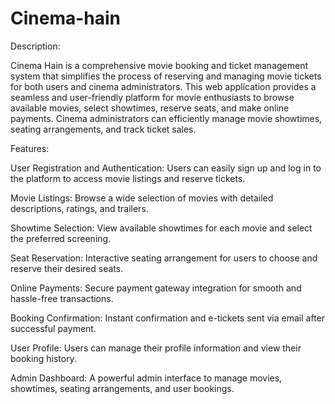 # Cinema-hain
Description:

Cinema Hain is a comprehensive movie booking and ticket management system that simplifies the process of reserving and managing movie tickets for both users and cinema administrators. This web application provides a seamless and user-friendly platform for movie enthusiasts to browse available movies, select showtimes, reserve seats, and make online payments. Cinema administrators can efficiently manage movie showtimes, seating arrangements, and track ticket sales.

Features:

User Registration and Authentication: Users can easily sign up and log in to the platform to access movie listings and reserve tickets.

Movie Listings: Browse a wide selection of movies with detailed descriptions, ratings, and trailers.

Showtime Selection: View available showtimes for each movie and select the preferred screening.

Seat Reservation: Interactive seating arrangement for users to choose and reserve their desired seats.

Online Payments: Secure payment gateway integration for smooth and hassle-free transactions.

Booking Confirmation: Instant confirmation and e-tickets sent via email after successful payment.

User Profile: Users can manage their profile information and view their booking history.

Admin Dashboard: A powerful admin interface to manage movies, showtimes, seating arrangements, and user bookings.
